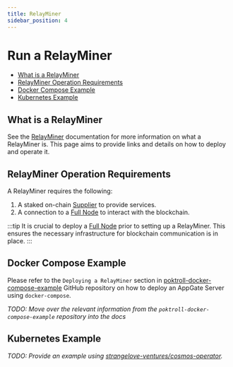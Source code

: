 ```yaml
---
title: RelayMiner
sidebar_position: 4
---
```


# Run a RelayMiner <!-- omit in toc -->

- [What is a RelayMiner](#what-is-a-relayminer)
- [RelayMiner Operation Requirements](#relayminer-operation-requirements)
- [Docker Compose Example](#docker-compose-example)
- [Kubernetes Example](#kubernetes-example)

## What is a RelayMiner

See the [RelayMiner](../../protocol/actors/appgate_server.md) documentation for more
information on what a RelayMiner is. This page aims to provide links and
details on how to deploy and operate it.

## RelayMiner Operation Requirements

A RelayMiner requires the following:

1. A staked on-chain [Supplier](../../protocol/actors/supplier.md) to provide services.
2. A connection to a [Full Node](./full_node_docker.md) to interact with the blockchain.

:::tip
It is crucial to deploy a [Full Node](full_node_docker.md) prior to setting up a RelayMiner.
This ensures the necessary infrastructure for blockchain communication is in place.
:::

## Docker Compose Example

Please refer to the `Deploying a RelayMiner` section in [poktroll-docker-compose-example](https://github.com/pokt-network/poktroll-docker-compose-example#deploying-a-relay-miner)
GitHub repository on how to deploy an AppGate Server using `docker-compose`.

_TODO: Move over the relevant information from the `poktroll-docker-compose-example` repository into the docs_

## Kubernetes Example

_TODO: Provide an example using [strangelove-ventures/cosmos-operator](https://github.com/strangelove-ventures/cosmos-operator)._
